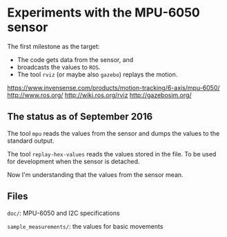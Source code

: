 # Experiments with the MPU-6050 sensor

The first milestone as the target:

* The code gets data from the sensor, and
* broadcasts the values to `ROS`.
* The tool `rviz` (or maybe also `gazebo`) replays the motion.

https://www.invensense.com/products/motion-tracking/6-axis/mpu-6050/
http://www.ros.org/
http://wiki.ros.org/rviz
http://gazebosim.org/

## The status as of September 2016

The tool `mpu` reads the values from the sensor and dumps the values to the standard output.

The tool `replay-hex-values` reads the values stored in the file. To be used for development when the sensor is detached.

Now I'm understanding that the values from the sensor mean.

## Files

`doc/`: MPU-6050 and I2C specifications

`sample_measurements/`: the values for basic movements
